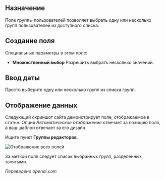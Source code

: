 <!-- Filename: J3.x:Adding_custom_fields/Usergroup_Field / Display title: Поле пользовательской группы -->

## Назначение

Поле группы пользователей позволяет выбрать одну или несколько групп пользователей из доступного списка.


## Создание поля

Специальные параметры в этом поле:

- **Множественный выбор** Разрешить выбрать несколько значений.

## Ввод даты

Просто выберите одну или несколько групп из списка групп.


## Отображение данных

Следующий скриншот сайта демонстрирует поле, отображаемое в статье. Опция *Автоматическое отображение* отвечает за позицию поля, а ваш шаблон отвечает за его дизайн.

Ищите пункт **Группы редакторов**.

![Отображение всех полей](../../../en/images/fields/fields-display.png "Отображение полей")

За меткой поля следует список выбранных групп, разделенных запятыми.

*Переведено openai.com*

